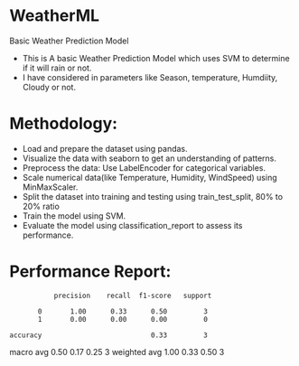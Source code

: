 # WeatherML
Basic Weather Prediction Model

- This is A basic Weather Prediction Model which uses SVM to determine if it will rain or not.
- I have considered in parameters like Season, temperature, Humdiity, Cloudy or not.

# Methodology:
- Load and prepare the dataset using pandas.
- Visualize the data with seaborn to get an understanding of patterns.
- Preprocess the data: Use LabelEncoder for categorical variables.
- Scale numerical data(like Temperature, Humidity, WindSpeed) using MinMaxScaler.
- Split the dataset into training and testing using train_test_split, 80% to 20% ratio
- Train the model using SVM.
- Evaluate the model using classification_report to assess its performance.

 # Performance Report:
 
               precision    recall  f1-score   support

           0       1.00      0.33      0.50         3
           1       0.00      0.00      0.00         0

    accuracy                           0.33         3
   macro avg       0.50      0.17      0.25         3
weighted avg       1.00      0.33      0.50         3
